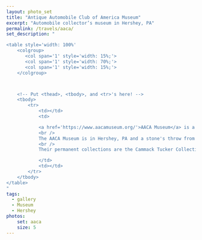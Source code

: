 ```yaml
---
layout: photo_set
title: "Antique Automobile Club of America Museum"
excerpt: "Automobile collector’s museum in Hershey, PA"
permalink: /travels/aaca/
set_description: "

<table style='width: 100%'
    <colgroup>
       <col span='1' style='width: 15%;'>
       <col span='1' style='width: 70%;'>
       <col span='1' style='width: 15%;'>
    </colgroup>



    <!-- Put <thead>, <tbody>, and <tr>'s here! -->
    <tbody>
        <tr>
            <td></td>
            <td>

            <a href='https://www.aacamuseum.org/'>AACA Museum</a> is a nifty fairly large car museum that is a Smithsonian affiliate. They have permanent collections as well as special collections. The first time I visited they had a Lotus exhibit. Several of the owners were in attendance and more than thrilled to talk at length about their various vehicles. Not a shock, if you own a Lotus race car, you're not going to be shy about talking about it. <br />
            <br />
            The AACA Museum is in Hershey, PA and a stone's throw from Troeg Brewery, Outlet stores, Hershey Park, Hershey's Chocolate World, etc. Makes a nice addition to a Hershey day trip.<br />
            <br />
            Their permanent collections are the Cammack Tucker Collection, Museum of Bus Transportation, the Kissmobile and the Historic Vehicle Association (HVA) display.

            </td>
            <td></td>
        </tr>
    </tbody>
</table>
"
tags:
  - gallery
  - Museum
  - Hershey
photos:
    set: aaca
    size: 5
---
```

